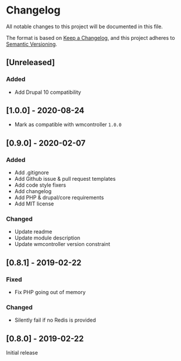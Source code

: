 # Changelog
All notable changes to this project will be documented in this file.

The format is based on [Keep a Changelog](https://keepachangelog.com/en/1.0.0/),
and this project adheres to [Semantic Versioning](https://semver.org/spec/v2.0.0.html).

## [Unreleased]
### Added
- Add Drupal 10 compatibility

## [1.0.0] - 2020-08-24
- Mark as compatible with wmcontroller `1.0.0`

## [0.9.0] - 2020-02-07
### Added
- Add .gitignore
- Add Github issue & pull request templates
- Add code style fixers
- Add changelog
- Add PHP & drupal/core requirements
- Add MIT license

### Changed
- Update readme
- Update module description
- Update wmcontroller version constraint

## [0.8.1] - 2019-02-22
### Fixed
- Fix PHP going out of memory

### Changed
- Silently fail if no Redis is provided

## [0.8.0] - 2019-02-22
Initial release
